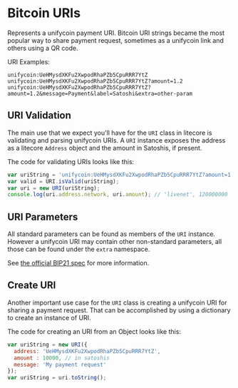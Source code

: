 # Bitcoin URIs
Represents a unifycoin payment URI. Bitcoin URI strings became the most popular way to share payment request, sometimes as a unifycoin link and others using a QR code.

URI Examples:

```
unifycoin:UeHMysdXKFu2XwpodRhaPZb5CpuRRR7YtZ
unifycoin:UeHMysdXKFu2XwpodRhaPZb5CpuRRR7YtZ?amount=1.2
unifycoin:UeHMysdXKFu2XwpodRhaPZb5CpuRRR7YtZ?amount=1.2&message=Payment&label=Satoshi&extra=other-param
```

## URI Validation
The main use that we expect you'll have for the `URI` class in litecore is validating and parsing unifycoin URIs. A `URI` instance exposes the address as a litecore `Address` object and the amount in Satoshis, if present.

The code for validating URIs looks like this:

```javascript
var uriString = 'unifycoin:UeHMysdXKFu2XwpodRhaPZb5CpuRRR7YtZ?amount=1.2';
var valid = URI.isValid(uriString);
var uri = new URI(uriString);
console.log(uri.address.network, uri.amount); // 'livenet', 120000000
```

## URI Parameters
All standard parameters can be found as members of the `URI` instance. However a unifycoin URI may contain other non-standard parameters, all those can be found under the `extra` namespace.

See [the official BIP21 spec](https://github.com/bitcoin/bips/blob/master/bip-0021.mediawiki) for more information.

## Create URI
Another important use case for the `URI` class is creating a unifycoin URI for sharing a payment request. That can be accomplished by using a dictionary to create an instance of URI.

The code for creating an URI from an Object looks like this:

```javascript
var uriString = new URI({
  address: 'UeHMysdXKFu2XwpodRhaPZb5CpuRRR7YtZ',
  amount : 10000, // in satoshis
  message: 'My payment request'
});
var uriString = uri.toString();
```
